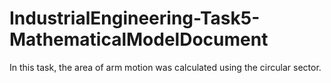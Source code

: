 # IndustrialEngineering-Task5-MathematicalModelDocument
In this task, the area of arm motion was calculated using the circular sector.
